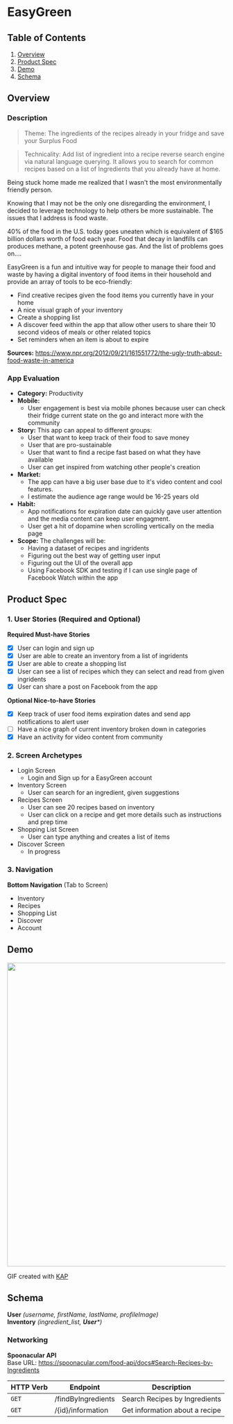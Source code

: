 EasyGreen 
===

## Table of Contents
1. [Overview](#Overview)
1. [Product Spec](#Product-Spec)
1. [Demo](#Demo)
2. [Schema](#Schema)

## Overview
### Description

> Theme: The ingredients of the recipes already in your fridge and save your Surplus Food 

> Technicality: Add list of ingredient into a recipe reverse search engine via natural language querying. It allows you to search for common recipes based on a list of Ingredients that you already have at home. 

Being stuck home made me realized that I wasn't the most environmentally friendly person. 

Knowing that I may not be the only one disregarding the environment, I decided to leverage technology to help others be more sustainable. The issues that I address is food waste. 

40% of the food in the U.S. today goes uneaten which is equivalent of $165 billion dollars worth of food each year. Food that decay in landfills can produces methane, a potent greenhouse gas. And the list of problems goes on....

EasyGreen is a fun and intuitive way for people to manage their food and waste by having a digital inventory of food items in their household and provide an array of tools to be eco-friendly:

* Find creative recipes given the food items you currently have in your home
* A nice visual graph of your inventory
* Create a shopping list 
* A discover feed within the app that allow other users to share their 10 second videos of meals or other related topics 
* Set reminders when an item is about to expire  

**Sources:**
https://www.npr.org/2012/09/21/161551772/the-ugly-truth-about-food-waste-in-america


### App Evaluation
- **Category:** Productivity
- **Mobile:** 
    - User engagement is best via mobile phones because user can check their fridge current state on the go and interact more with the community 
- **Story:** This app can appeal to different groups: 
    * User that want to keep track of their food to save money
    * User that are pro-sustainable 
    * User that want to find a recipe fast based on what they have available 
    * User can get inspired from watching other people's creation 
- **Market:** 
    - The app can have a big user base due to it's video content and cool features.
    -  I estimate the audience age range would be 16-25 years old 
- **Habit:** 
    - App notifications for expiration date can quickly gave user attention and the media content can keep user engagment. 
    - User get a hit of dopamine when scrolling vertically on the media page
- **Scope:** The challenges will be:
    - Having a dataset of recipes and ingridents 
    - Figuring out the best way of getting user input 
    - Figuring out the UI of the overall app 
    - Using Facebook SDK and testing if I can use single page of Facebook Watch within the app

## Product Spec

### 1. User Stories (Required and Optional)

**Required Must-have Stories**

- [X] User can login and sign up 
- [X] User are able to create an inventory from a list of ingridents
- [X] User are able to create a shopping list 
- [X] User can see a list of recipes which they can select and read from given ingridents 
- [X] User can share a post on Facebook from the app

**Optional Nice-to-have Stories**

- [X] Keep track of user food items expiration dates and send app notifications to alert user  
- [ ] Have a nice graph of current inventory broken down in categories 
- [X] Have an activity for video content from community  

### 2. Screen Archetypes

* Login Screen 
   * Login and Sign up for a EasyGreen account 
* Inventory Screen 
    * User can search for an ingredient, given suggestions
* Recipes Screen
    * User can see 20 recipes based on inventory
    * User can click on a recipe and get more details such as instructions and prep time
* Shopping List Screen 
    * User can type anything and creates a list of items 
* Discover Screen 
   * In progress
 

### 3. Navigation

**Bottom Navigation** (Tab to Screen)

* Inventory
* Recipes
* Shopping List
* Discover
* Account

## Demo
<p align="center">
<img src="EasyGreen3.5.gif" height=700>

GIF created with [KAP](https://getkap.co/)    
</p> 

## Schema 
**User** *(username, firstName, lastName, profileImage)*
<br> **Inventory** *(ingredient_list, **User**\*)*

### Networking
**Spoonacular API**
<br> Base URL: https://spoonacular.com/food-api/docs#Search-Recipes-by-Ingredients

| HTTP Verb | Endpoint | Description|
| -------- | -------- | -------- |
| ` GET `    | /findByIngredients     | Search Recipes by Ingredients    |
| ` GET `    | /{id}/information      | Get information about a recipe  |
